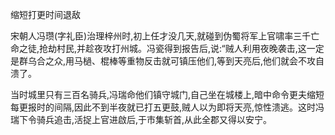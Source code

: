 缩短打更时间退敌

宋朝人冯瓒(字礼臣)治理梓州时,初上任才没几天,就碰到伪蜀将军上官啸率三千亡命之徒,抢劫村民,并趁夜攻打州城。冯瓷得到报告后,说:“贼人利用夜晚袭击,这一定是群乌合之众,用马檛、棍棒等重物反击就可镇压他们,等到天亮后,他们就会不攻自溃了。

当时城里只有三百名骑兵,冯瑞命他们镇守城门,自己坐在城楼上,暗中命令更夫缩短每更报时的间隔,因此不到半夜就已打五更鼓,贼人以为即将天亮,惊性溃逃。这时冯瑞下令骑兵追击,活捉上官进啟后,于市集斩首,从此全郡又得以安宁。